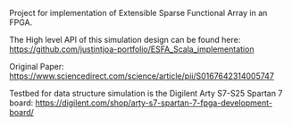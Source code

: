 Project for implementation of Extensible Sparse Functional Array in an FPGA.

The High level API of this simulation design can be found here: https://github.com/justintjoa-portfolio/ESFA_Scala_implementation

Original Paper: https://www.sciencedirect.com/science/article/pii/S0167642314005747

Testbed for data structure simulation is the Digilent Arty S7-S25 Spartan 7 board:
https://digilent.com/shop/arty-s7-spartan-7-fpga-development-board/

